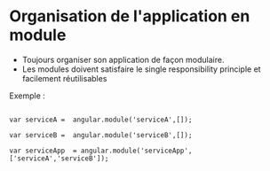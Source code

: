 Organisation de l'application en module
=======================================

- Toujours organiser son application de façon modulaire.
- Les modules doivent satisfaire le single responsibility principle et facilement réutilisables 

Exemple :

```

var serviceA =  angular.module('serviceA',[]);

var serviceB =  angular.module('serviceB',[]);

var serviceApp  = angular.module('serviceApp', ['serviceA','serviceB']);


```